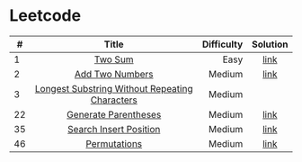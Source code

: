 # Leetcode

|   # | Title                                                                                                                           | Difficulty  | Solution                             |
| --- | :-----:                                                                                                                         | ----------: | :-------:                            |
|   1 | [Two Sum](https://leetcode.com/problems/two-sum/)                                                                               | Easy        | [link](./two_sum.cpp)                |
|   2 | [Add Two Numbers](https://leetcode.com/problems/add-two-numbers/)                                                               | Medium      | [link](./add_numbers.cpp)            |
|   3 | [Longest Substring Without Repeating Characters](https://leetcode.com/problems/longest-substring-without-repeating-characters/) | Medium      |                                      |
|  22 | [Generate Parentheses](https://leetcode.com/problems/generate-parentheses/)                                                     | Medium      | [link](./generate_parentheses.cpp)   |
|  35 | [Search Insert Position](https://leetcode.com/problems/search-insert-position/)                                                 | Medium      | [link](./search_insert_position.cpp) |
|  46 | [Permutations](https://leetcode.com/problems/permutations/)                                                                     | Medium      | [link](./permutations.cpp)           |



